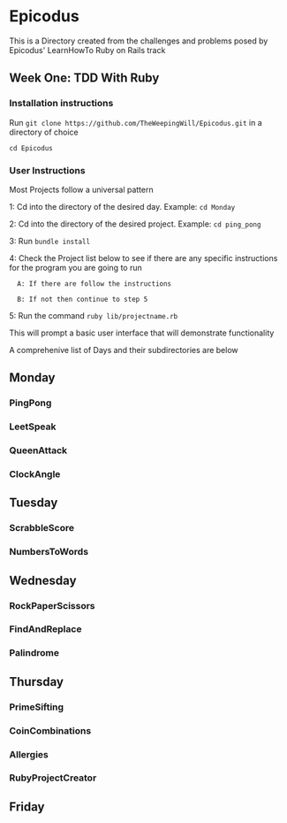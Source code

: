 # Epicodus
   This is a Directory created from the challenges and problems posed
   by Epicodus' LearnHowTo Ruby on Rails track

## Week One: TDD With Ruby 
   ### Installation instructions 
   Run `git clone https://github.com/TheWeepingWill/Epicodus.git` 
   in a directory of choice

   `cd Epicodus` 

   ### User Instructions
   Most Projects follow a universal pattern  

   1: Cd into the directory of the desired day. Example: `cd Monday`

   2: Cd into the directory of the desired project. Example: `cd ping_pong`

   3: Run `bundle install`

   4: Check the Project list below to see if there are any specific instructions 
      for the program you are going to run 

      A: If there are follow the instructions

      B: If not then continue to step 5

   5: Run the command `ruby lib/projectname.rb`

   This will prompt a basic user interface that will demonstrate functionality 

   A comprehenive list of Days and their subdirectories are below

## Monday 

   ### PingPong

   ### LeetSpeak

   ### QueenAttack

   ### ClockAngle

## Tuesday

   ### ScrabbleScore

   ### NumbersToWords

## Wednesday

  ### RockPaperScissors

  ### FindAndReplace

  ### Palindrome

## Thursday 

  ### PrimeSifting

  ### CoinCombinations

  ### Allergies

  ### RubyProjectCreator

## Friday
